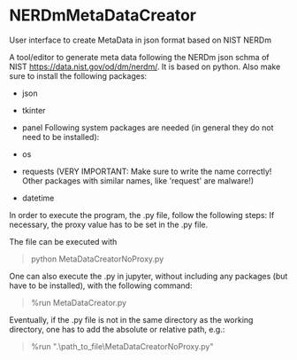 # NERDmMetaDataCreator
User interface to create MetaData in json format based on NIST NERDm

A tool/editor to generate meta data following the NERDm json schma of NIST https://data.nist.gov/od/dm/nerdm/.
It is based on python.
Also make sure to install the following packages:

- json
- tkinter
- panel
Following system packages are needed (in general they do not need to be installed):

- os
- requests (VERY IMPORTANT: Make sure to write the name correctly! Other packages with similar names, like 'request' are malware!)
- datetime
  
In order to execute the program, the .py file, follow the following steps:
If necessary, the proxy value has to be set in the .py file.

The file can be executed with
> python MetaDataCreatorNoProxy.py
  
One can also execute the .py in jupyter, without including any packages (but have to be installed), with the following command:
> %run MetaDataCreator.py
  
Eventually, if the .py file is not in the same directory as the working directory, one has to add the absolute or relative path, e.g.:
> %run ".\path_to_file\MetaDataCreatorNoProxy.py"

